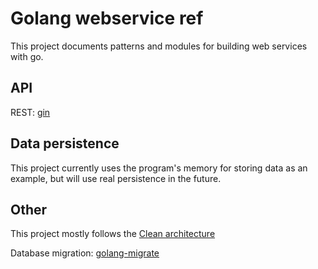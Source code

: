 # Golang webservice ref

This project documents patterns and modules for building web services with go.

## API

REST: [gin](https://github.com/gin-gonic/gin)

## Data persistence

This project currently uses the program's memory for storing data as an example,
but will use real persistence in the future.

## Other

This project mostly follows the [Clean architecture](https://blog.cleancoder.com/uncle-bob/2012/08/13/the-clean-architecture.html)

Database migration: [golang-migrate](https://github.com/golang-migrate/migrate)
